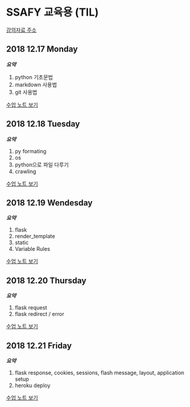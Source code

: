 # SSAFY 교육용 (TIL)

[강의자료 주소](http://github.com/djpy2/)

## 2018 12.17 Monday

***요약***

1. python 기초문법
2. markdown 사용법
3. git 사용법

[수업 노트 보기](2018/December/1217/README.md)

## 2018 12.18 Tuesday

***요약***

1. py formating
2. os
3. python으로 파일 다루기
4. crawling

[수업 노트 보기](2018/December/1218/README.md)

## 2018 12.19 Wendesday

***요약***

1. flask
2. render_template
3. static
4. Variable Rules

[수업 노트 보기](2018/December/1219/README.md)

## 2018 12.20 Thursday

***요약***

1. flask request
2. flask redirect / error

[수업 노트 보기](2018/December/1220/README.md)

## 2018 12.21 Friday

***요약***

1. flask response, cookies, sessions, flash message, layout, application setup
2. heroku deploy

[수업 노트 보기](2018/December/1221/README.md)
